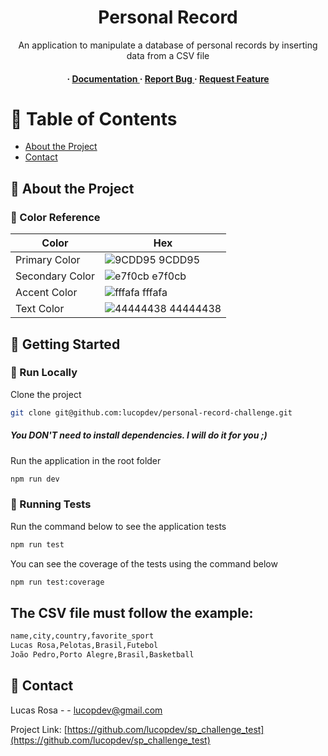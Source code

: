 <div align='center'>

<!-- <img src=https://a.imagem.app/oAq5e9.png alt="logo" width=300 height=120 /> -->

<h1>Personal Record</h1>
<p>An application to manipulate a database of personal records by inserting data from a CSV file </p>

<h4> <span> · </span> <a href="https://github.com/lucopdev/sp_chalenge/blob/master/README.md"> Documentation </a> <span> · </span> <a href="https://github.com/lucopdev/sp_chalenge/issues"> Report Bug </a> <span> · </span> <a href="https://github.com/lucopdev/sp_chalenge/issues"> Request Feature </a> </h4>


</div>

# :notebook_with_decorative_cover: Table of Contents

- [About the Project](#star2-about-the-project)
- [Contact](#handshake-contact)


## :star2: About the Project

### :art: Color Reference
| Color | Hex |
| --------------- | ---------------------------------------------------------------- |
| Primary Color | ![9CDD95](https://via.placeholder.com/10/9CDD95?text=+) 9CDD95 |
| Secondary Color | ![e7f0cb](https://via.placeholder.com/10/e7f0cb?text=+) e7f0cb |
| Accent Color | ![fffafa](https://via.placeholder.com/10/fffafa?text=+) fffafa |
| Text Color | ![44444438](https://via.placeholder.com/10/44444438?text=+) 44444438 |

## :toolbox: Getting Started



### :running: Run Locally

Clone the project

```bash
git clone git@github.com:lucopdev/personal-record-challenge.git
```
##### You DON'T need to install dependencies. I will do it for you ;)

Run the application in the root folder
```bash
npm run dev
```



### :test_tube: Running Tests

Run the command below to see the application tests
```bash
npm run test
```
You can see the coverage of the tests using the command below
```bash
npm run test:coverage
```


## The CSV file must follow the example:
```bash
name,city,country,favorite_sport
Lucas Rosa,Pelotas,Brasil,Futebol
João Pedro,Porto Alegre,Brasil,Basketball
```


## :handshake: Contact

Lucas Rosa - - lucopdev@gmail.com

Project Link: [https://github.com/lucopdev/sp_challenge_test](https://github.com/lucopdev/sp_challenge_test)

